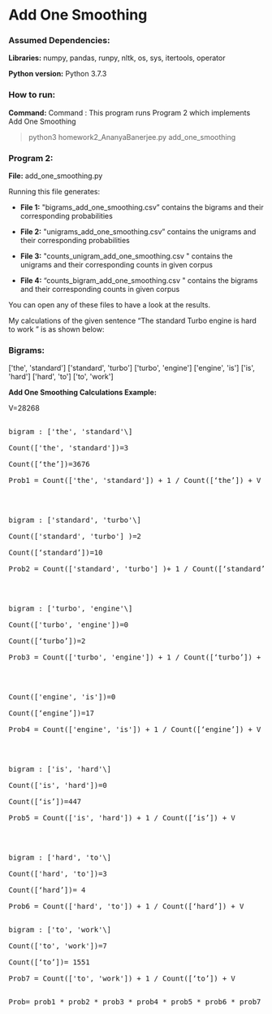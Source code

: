 # Add One Smoothing

### Assumed Dependencies:

**Libraries:** numpy, pandas, runpy, nltk, os, sys, itertools, operator

**Python version:** Python 3.7.3

### How to run:

**Command:** Command : This program runs Program 2 which implements Add One Smoothing

> python3 homework2_AnanyaBanerjee.py add_one_smoothing


### Program 2:

**File:** add_one_smoothing.py

Running this file generates: 

- **File 1:**  "bigrams_add_one_smoothing.csv” contains the bigrams and their corresponding probabilities

- **File 2:** "unigrams_add_one_smoothing.csv” contains the unigrams and their corresponding probabilities

- **File 3:**  "counts_unigram_add_one_smoothing.csv " contains the unigrams and their corresponding counts in given corpus

- **File 4:** “counts_bigram_add_one_smoothing.csv " contains the bigrams and their corresponding counts in given corpus


You can open any of these files to have a look at the results.

My calculations of the given sentence “The standard Turbo engine is hard to work ” is as shown below:

### Bigrams:

['the', 'standard']
 ['standard', 'turbo']
 ['turbo', 'engine']
 ['engine', 'is']
 ['is', 'hard']
 ['hard', 'to']
 ['to', 'work']


**Add One Smoothing Calculations Example:**

V=28268

<pre>

bigram : ['the', 'standard'\]

Count(['the', 'standard'])=3

Count([‘the’])=3676

Prob1 = Count(['the', 'standard']) + 1 / Count([‘the’]) + V
          

</pre>         

<pre>

bigram : ['standard', 'turbo'\] 

Count(['standard', 'turbo'] )=2

Count([‘standard’])=10

Prob2 = Count(['standard', 'turbo'] )+ 1 / Count([‘standard’]) + V
         

           
</pre>


<pre>
bigram : ['turbo', 'engine'\]  

Count(['turbo', 'engine'])=0

Count([‘turbo’])=2

Prob3 = Count(['turbo', 'engine']) + 1 / Count([‘turbo’]) + V
          

</pre>         

<pre>

Count(['engine', 'is'])=0

Count([‘engine’])=17

Prob4 = Count(['engine', 'is']) + 1 / Count([‘engine’]) + V
          

</pre>

<pre>

bigram : ['is', 'hard'\] 

Count(['is', 'hard'])=0

Count([‘is’])=447

Prob5 = Count(['is', 'hard']) + 1 / Count([‘is’]) + V
         

</pre>
           



<pre>

bigram : ['hard', 'to'\]

Count(['hard', 'to'])=3

Count([‘hard’])= 4

Prob6 = Count(['hard', 'to']) + 1 / Count([‘hard’]) + V

</pre>
          

<pre>
bigram : ['to', 'work'\] 

Count(['to', 'work'])=7

Count([‘to’])= 1551

Prob7 = Count(['to', 'work']) + 1 / Count([‘to’]) + V

</pre>
          


<pre>
Prob= prob1 * prob2 * prob3 * prob4 * prob5 * prob6 * prob7
</pre>


